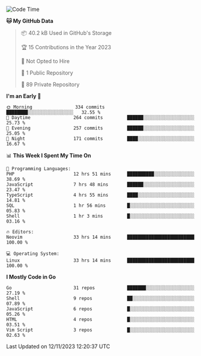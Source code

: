 
<!--START_SECTION:waka-->
![Code Time](http://img.shields.io/badge/Code%20Time-4%2C266%20hrs%202%20mins-blue)

**🐱 My GitHub Data** 

> 📦 40.2 kB Used in GitHub's Storage 
 > 
> 🏆 15 Contributions in the Year 2023
 > 
> 🚫 Not Opted to Hire
 > 
> 📜 1 Public Repository 
 > 
> 🔑 89 Private Repository 
 > 
**I'm an Early 🐤** 

```text
🌞 Morning                334 commits         ████████░░░░░░░░░░░░░░░░░   32.55 % 
🌆 Daytime                264 commits         ██████░░░░░░░░░░░░░░░░░░░   25.73 % 
🌃 Evening                257 commits         ██████░░░░░░░░░░░░░░░░░░░   25.05 % 
🌙 Night                  171 commits         ████░░░░░░░░░░░░░░░░░░░░░   16.67 % 
```


📊 **This Week I Spent My Time On** 

```text
💬 Programming Languages: 
PHP                      12 hrs 51 mins      ██████████░░░░░░░░░░░░░░░   38.69 % 
JavaScript               7 hrs 48 mins       ██████░░░░░░░░░░░░░░░░░░░   23.47 % 
TypeScript               4 hrs 55 mins       ████░░░░░░░░░░░░░░░░░░░░░   14.81 % 
SQL                      1 hr 56 mins        █░░░░░░░░░░░░░░░░░░░░░░░░   05.83 % 
Shell                    1 hr 3 mins         █░░░░░░░░░░░░░░░░░░░░░░░░   03.16 % 

🔥 Editors: 
Neovim                   33 hrs 14 mins      █████████████████████████   100.00 % 

💻 Operating System: 
Linux                    33 hrs 14 mins      █████████████████████████   100.00 % 
```

**I Mostly Code in Go** 

```text
Go                       31 repos            ███████░░░░░░░░░░░░░░░░░░   27.19 % 
Shell                    9 repos             ██░░░░░░░░░░░░░░░░░░░░░░░   07.89 % 
JavaScript               6 repos             █░░░░░░░░░░░░░░░░░░░░░░░░   05.26 % 
HTML                     4 repos             █░░░░░░░░░░░░░░░░░░░░░░░░   03.51 % 
Vim Script               3 repos             █░░░░░░░░░░░░░░░░░░░░░░░░   02.63 % 
```




 Last Updated on 12/11/2023 12:20:37 UTC
<!--END_SECTION:waka-->
